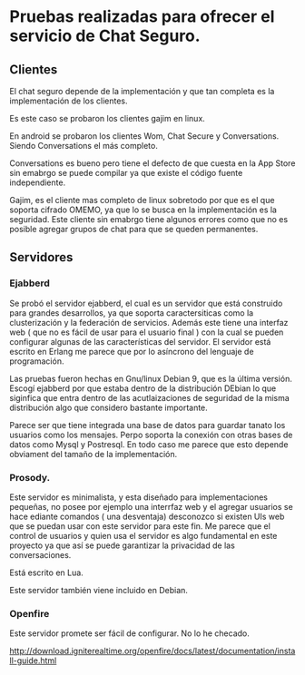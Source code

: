 # Pruebas realizadas para ofrecer el servicio de Chat Seguro.

## Clientes

El chat seguro depende de la implementación y que tan completa es la implementación de los clientes. 

Es este caso se probaron los clientes gajim en linux.


En android se probaron los clientes Wom, Chat Secure y Conversations. Siendo Conversations el más completo.

Conversations es bueno pero tiene el defecto de que cuesta en la App Store sin emabrgo se puede compilar ya que
existe el código fuente independiente. 

Gajim, es el cliente mas completo de linux sobretodo por que es el que soporta cifrado OMEMO, ya que lo se busca en 
la implementación es la seguridad. Este cliente sin emabrgo tiene algunos errores como que no es posible agregar 
grupos de chat para que se queden permanentes.

## Servidores

### Ejabberd
Se probó el servidor ejabberd, el cual es un servidor que está construido para grandes desarrollos, ya que soporta 
caractersiticas como la clusterización y la federación de servicios. Además este tiene una interfaz web ( que no 
es fácil de usar para el usuario final ) con la cual se pueden configurar algunas de las características del 
servidor. El servidor está escrito en Erlang me parece que por lo asíncrono del lenguaje de programación. 

Las pruebas fueron hechas en Gnu/linux Debian 9, que es la última versión. Escogí ejabberd por que estaba dentro de 
la distribución DEbian lo que siginfica que entra dentro de las acutlaizaciones de seguridad de la misma 
distribución algo que considero bastante importante. 

Parece ser que tiene integrada una base de datos para guardar tanato los usuarios como los mensajes. Perpo soporta 
la conexión con otras bases de datos como Mysql y Postresql. En todo caso me parece que esto depende obviament del 
tamaño de la implementación. 

### Prosody.

Este servidor es minimalista, y esta diseñado para implementaciones pequeñas, no posee por ejemplo una interrfaz 
web y el agregar usuarios se hace ediante comandos ( una desventaja) desconozco si existen UIs web que se puedan 
usar con este servidor para este fin. Me parece que el control de usuarios y quien usa el servidor es algo 
fundamental en este proyecto ya que así se puede garantizar la privacidad de las conversaciones. 

Está escrito en Lua.

Este servidor también viene incluido en Debian. 

### Openfire

Este servidor promete ser fácil de configurar. No lo he checado. 


http://download.igniterealtime.org/openfire/docs/latest/documentation/install-guide.html

